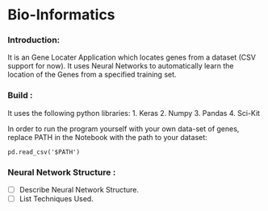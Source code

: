 # Bio-Informatics


### Introduction:   
It is an Gene Locater Application which locates genes from a dataset (CSV support for now). It uses Neural Networks to automatically learn the location of the Genes from a specified training set.
           
           
### Build :
It uses the following python libraries: 
          1. Keras
          2. Numpy
          3. Pandas
          4. Sci-Kit
          
 In order to run the program yourself with your own data-set of genes, replace PATH in the Notebook with the path to your dataset: 
```
pd.read_csv('$PATH')
```


### Neural Network Structure : 

- [ ] Describe Neural Network Structure.
- [ ] List Techniques Used.
